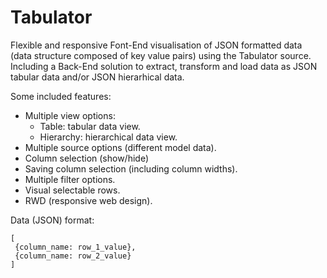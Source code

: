 # Tabulator
Flexible and responsive Font-End visualisation of JSON formatted data (data structure composed of key value pairs) using the Tabulator source.
Including a Back-End solution to extract, transform and load data as JSON tabular data and/or JSON hierarhical data.

Some included features:
 - Multiple view options:
   - Table: tabular data view.
   - Hierarchy: hierarchical data view.
 - Multiple source options (different model data).
 - Column selection (show/hide)
 - Saving column selection (including column widths).
 - Multiple filter options.
 - Visual selectable rows.
 - RWD (responsive web design).

Data (JSON) format:
```
[
 {column_name: row_1_value},
 {column_name: row_2_value}
]
```
